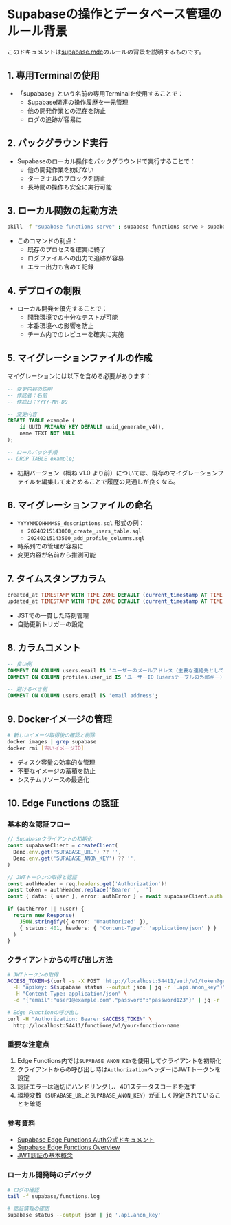 # Supabaseの操作とデータベース管理のルール背景

このドキュメントは[supabase.mdc](./../rules/supabase.mdc)のルールの背景を説明するものです。

## 1. 専用Terminalの使用
- 「supabase」という名前の専用Terminalを使用することで：
  - Supabase関連の操作履歴を一元管理
  - 他の開発作業との混在を防止
  - ログの追跡が容易に

## 2. バックグラウンド実行
- Supabaseのローカル操作をバックグラウンドで実行することで：
  - 他の開発作業を妨げない
  - ターミナルのブロックを防止
  - 長時間の操作も安全に実行可能

## 3. ローカル関数の起動方法
```bash
pkill -f "supabase functions serve" ; supabase functions serve > supabase/functions.log 2>&1 &
```
- このコマンドの利点：
  - 既存のプロセスを確実に終了
  - ログファイルへの出力で追跡が容易
  - エラー出力も含めて記録

## 4. デプロイの制限
- ローカル開発を優先することで：
  - 開発環境での十分なテストが可能
  - 本番環境への影響を防止
  - チーム内でのレビューを確実に実施

## 5. マイグレーションファイルの作成
マイグレーションには以下を含める必要があります：
```sql
-- 変更内容の説明
-- 作成者：名前
-- 作成日：YYYY-MM-DD

-- 変更内容
CREATE TABLE example (
    id UUID PRIMARY KEY DEFAULT uuid_generate_v4(),
    name TEXT NOT NULL
);

-- ロールバック手順
-- DROP TABLE example;
```
- 初期バージョン（概ね v1.0 より前）については、既存のマイグレーションファイルを編集してまとめることで履歴の見通しが良くなる。

## 6. マイグレーションファイルの命名
- `YYYYMMDDHHMMSS_descriptions.sql` 形式の例：
  - `20240215143000_create_users_table.sql`
  - `20240215143500_add_profile_columns.sql`
- 時系列での管理が容易に
- 変更内容が名前から推測可能

## 7. タイムスタンプカラム
```sql
created_at TIMESTAMP WITH TIME ZONE DEFAULT (current_timestamp AT TIME ZONE 'JST' AT TIME ZONE 'Asia/Tokyo') NOT NULL,
updated_at TIMESTAMP WITH TIME ZONE DEFAULT (current_timestamp AT TIME ZONE 'JST' AT TIME ZONE 'Asia/Tokyo') NOT NULL
```
- JSTでの一貫した時刻管理
- 自動更新トリガーの設定

## 8. カラムコメント
```sql
-- 良い例
COMMENT ON COLUMN users.email IS 'ユーザーのメールアドレス（主要な連絡先として使用）';
COMMENT ON COLUMN profiles.user_id IS 'ユーザーID（usersテーブルの外部キー）';

-- 避けるべき例
COMMENT ON COLUMN users.email IS 'email address';
```

## 9. Dockerイメージの管理
```bash
# 新しいイメージ取得後の確認と削除
docker images | grep supabase
docker rmi [古いイメージID]
```
- ディスク容量の効率的な管理
- 不要なイメージの蓄積を防止
- システムリソースの最適化 

## 10. Edge Functions の認証

### 基本的な認証フロー
```typescript
// Supabaseクライアントの初期化
const supabaseClient = createClient(
  Deno.env.get('SUPABASE_URL') ?? '',
  Deno.env.get('SUPABASE_ANON_KEY') ?? '',
)

// JWTトークンの取得と認証
const authHeader = req.headers.get('Authorization')!
const token = authHeader.replace('Bearer ', '')
const { data: { user }, error: authError } = await supabaseClient.auth.getUser(token)

if (authError || !user) {
  return new Response(
    JSON.stringify({ error: 'Unauthorized' }),
    { status: 401, headers: { 'Content-Type': 'application/json' } }
  )
}
```

### クライアントからの呼び出し方法
```bash
# JWTトークンの取得
ACCESS_TOKEN=$(curl -s -X POST 'http://localhost:54411/auth/v1/token?grant_type=password' \
  -H "apikey: $(supabase status --output json | jq -r '.api.anon_key')" \
  -H "Content-Type: application/json" \
  -d '{"email":"user1@example.com","password":"password123"}' | jq -r '.access_token')

# Edge Functionの呼び出し
curl -H "Authorization: Bearer $ACCESS_TOKEN" \
  http://localhost:54411/functions/v1/your-function-name
```

### 重要な注意点
1. Edge Functions内では`SUPABASE_ANON_KEY`を使用してクライアントを初期化
2. クライアントからの呼び出し時は`Authorization`ヘッダーにJWTトークンを設定
3. 認証エラーは適切にハンドリングし、401ステータスコードを返す
4. 環境変数（`SUPABASE_URL`と`SUPABASE_ANON_KEY`）が正しく設定されていることを確認

### 参考資料
- [Supabase Edge Functions Auth公式ドキュメント](https://supabase.com/docs/guides/functions/auth)
- [Supabase Edge Functions Overview](https://supabase.com/docs/guides/functions)
- [JWT認証の基本概念](https://supabase.com/docs/learn/auth-deep-dive/auth-deep-dive-jwts)

### ローカル開発時のデバッグ
```bash
# ログの確認
tail -f supabase/functions.log

# 認証情報の確認
supabase status --output json | jq '.api.anon_key'
```

